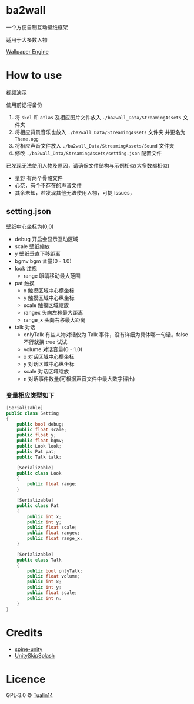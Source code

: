 # ba2wall

一个方便自制互动壁纸框架

适用于大多数人物

[Wallpaper Engine](https://steamcommunity.com/sharedfiles/filedetails/?id=2879635700)

# How to use

[视频演示](https://www.bilibili.com/video/BV1yR4y1Q7bf)

使用前记得备份

1. 将 `skel` 和 `atlas` 及相应图片文件放入 `./ba2wall_Data/StreamingAssets` 文件夹
2. 将相应背景音乐也放入 `./ba2wall_Data/StreamingAssets` 文件夹 并更名为 `Theme.ogg`
3. 将相应声音文件放入 `./ba2wall_Data/StreamingAssets/Sound` 文件夹
4. 修改 `./ba2wall_Data/StreamingAssets/setting.json` 配置文件

已发现无法使用人物及原因，请确保文件结构与示例相似(大多数都相似)

- 星野 有两个骨骼文件
- 心奈，有个不存在的声音文件
- 其余未知，若发现其他无法使用人物，可提 Issues，

## setting.json

壁纸中心坐标为(0,0)

- debug 开启会显示互动区域
- scale 壁纸缩放
- y 壁纸垂直下移距离
- bgmv bgm 音量(0 - 1.0)
- look 注视
  - range 眼睛移动最大范围
- pat 触摸
  - x 触摸区域中心横坐标
  - y 触摸区域中心纵坐标
  - scale 触摸区域缩放
  - rangex 头向左移最大距离
  - range_x 头向右移最大距离
- talk 对话
  - onlyTalk 有些人物对话仅为 Talk 事件，没有详细为具体哪一句话。false 不行就换 true 试试.
  - volume 对话音量(0 - 1.0)
  - x 对话区域中心横坐标
  - y 对话区域中心纵坐标
  - scale 对话区域缩放
  - n 对话事件数量(可根据声音文件中最大数字得出)

### 变量相应类型如下

```csharp
[Serializable]
public class Setting
{
    public bool debug;
    public float scale;
    public float y;
    public float bgmv;
    public Look look;
    public Pat pat;
    public Talk talk;

    [Serializable]
    public class Look
    {
        public float range;
    }

    [Serializable]
    public class Pat
    {
        public int x;
        public int y;
        public float scale;
        public float rangex;
        public float range_x;
    }

    [Serializable]
    public class Talk
    {
        public bool onlyTalk;
        public float volume;
        public int x;
        public int y;
        public float scale;
        public int n;
    }
}
```

# Credits

- [spine-unity](http://zh.esotericsoftware.com/spine-unity)
- [UnitySkipSplash](https://github.com/psygames/UnitySkipSplash)

# Licence

GPL-3.0 © [Tualin14](https://github.com/Tualin14/ba2wall)
